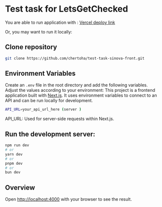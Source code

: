# Test task for LetsGetChecked

You are able to run application with : [Vercel deploy link](https://test-task-letsgetchecked-blog-ssr.vercel.app/)

Or, you may want to run it locally:

## Clone repository

```bash
git clone https://github.com/chertoha/test-task-sinova-front.git
```

## Environment Variables

Create an `.env` file in the root directory and add the following variables. Adjust the values according to your environment:
This project is a frontend application built with [Next.js](https://nextjs.org/). It uses environment variables to connect to an API and can be run locally for development.

```bash
API_URL=your_api_url_here (server )

```

API_URL: Used for server-side requests within Next.js.

## Run the development server:

```bash
npm run dev
# or
yarn dev
# or
pnpm dev
# or
bun dev
```

## Overview

Open [http://localhost:4000](http://localhost:4000) with your browser to see the result.
